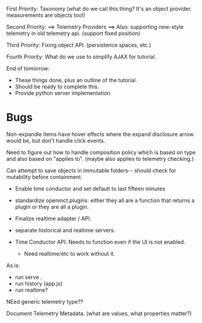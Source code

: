 

First Priority:
Taxonomy (what do we call this thing?  It's an object provider.  measurements are objects too!)

Second Priority:
==> Telemetry Providers
==> Also: supporting new-style telemetry in old telemetry api. (support fixed position)


Third Priority:
Fixing object API. (persistence spaces, etc.)

Fourth Priority:
What do we use to simplify AJAX for tutorial.

End of tomorrow:
* These things done, plus an outline of the tutorial.
* Should be ready to complete this.
* Provide python server implementation

# Bugs

Non-expandle items have hover effects where the expand disclosure arrow would be, but don't handle click events.

Need to figure out how to handle composition policy which is based on type
and also based on "applies to".  (maybe also applies to telemetry checking.)

Can attempt to save objects in immutable folders-- should check for mutability before containment.

* Enable time conductor and set default to last fifteen minutes

* standardize openmct.plugins: either they all are a function that returns a plugin or they are all a plugin.

* Finalize realtime adapter / API.
* separate historical and realtime servers.

* Time Conductor API: Needs to function even if the UI is not enabled.
  * Need realtime/etc to work without it.

As is:
  * run serve .
  * run history (app.js)
  * run realtime?


NEed generic telemetry type??

Document Telemetry Metadata. (what are values, what properties matter?)

<!-- change type.cssclass to type.cssClass -->
